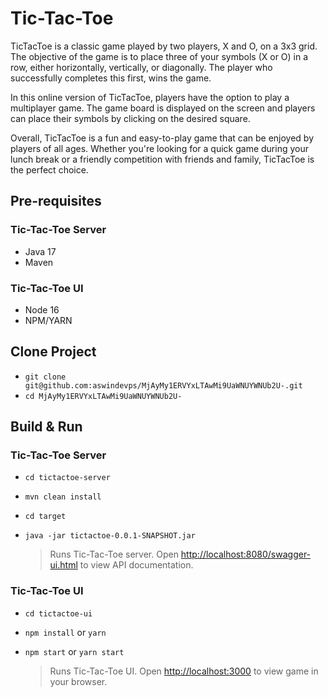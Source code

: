 # Tic-Tac-Toe

TicTacToe is a classic game played by two players, X and O, on a 3x3 grid. The objective of the game is to place three of your symbols (X or O) in a row, either horizontally, vertically, or diagonally. The player who successfully completes this first, wins the game.

In this online version of TicTacToe, players have the option to play a multiplayer game. The game board is displayed on the screen and players can place their symbols by clicking on the desired square.

Overall, TicTacToe is a fun and easy-to-play game that can be enjoyed by players of all ages. Whether you're looking for a quick game during your lunch break or a friendly competition with friends and family, TicTacToe is the perfect choice.

## Pre-requisites

### Tic-Tac-Toe Server

- Java 17
- Maven

### Tic-Tac-Toe UI

- Node 16
- NPM/YARN

## Clone Project

- `git clone git@github.com:aswindevps/MjAyMy1ERVYxLTAwMi9UaWNUYWNUb2U-.git`
- `cd MjAyMy1ERVYxLTAwMi9UaWNUYWNUb2U-`

## Build & Run

### Tic-Tac-Toe Server

- `cd tictactoe-server`
- `mvn clean install`
- `cd target`
- `java -jar tictactoe-0.0.1-SNAPSHOT.jar`

  > Runs Tic-Tac-Toe server.
  > Open [http://localhost:8080/swagger-ui.html](http://localhost:8080/swagger-ui.html) to view API documentation.

### Tic-Tac-Toe UI

- `cd tictactoe-ui`
- `npm install` or `yarn`
- `npm start` or `yarn start`

  > Runs Tic-Tac-Toe UI.
  > Open [http://localhost:3000](http://localhost:3000) to view game in your browser.
